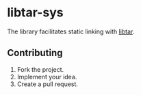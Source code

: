 # libtar-sys

The library facilitates static linking with [libtar][1].

## Contributing

1. Fork the project.
2. Implement your idea.
3. Create a pull request.

[1]: http://www.feep.net/libtar/
